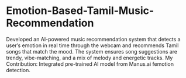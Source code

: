 # Emotion-Based-Tamil-Music-Recommendation
Developed an AI-powered music recommendation system that detects a user’s emotion in real time through the webcam and recommends Tamil songs that match the mood. The system ensures song suggestions are trendy, vibe-matching, and a mix of melody and energetic tracks. My Contribution:  Integrated pre-trained AI model from Manus.ai femotion detection.
